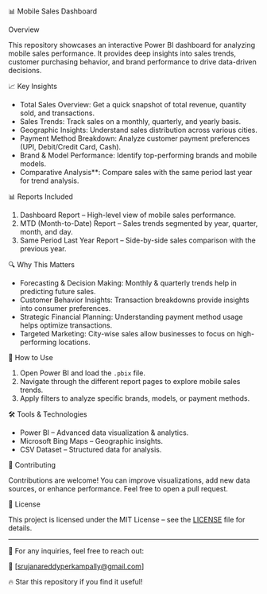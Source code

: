 📊 Mobile Sales Dashboard

Overview

This repository showcases an interactive Power BI dashboard for analyzing mobile sales performance. It provides deep insights into sales trends, customer purchasing behavior, and brand performance to drive data-driven decisions.

 📈 Key Insights

- Total Sales Overview: Get a quick snapshot of total revenue, quantity sold, and transactions.
- Sales Trends: Track sales on a monthly, quarterly, and yearly basis.
- Geographic Insights: Understand sales distribution across various cities.
- Payment Method Breakdown: Analyze customer payment preferences (UPI, Debit/Credit Card, Cash).
- Brand & Model Performance: Identify top-performing brands and mobile models.
- Comparative Analysis**: Compare sales with the same period last year for trend analysis.

 📊 Reports Included

1. Dashboard Report – High-level view of mobile sales performance.
2. MTD (Month-to-Date) Report – Sales trends segmented by year, quarter, month, and day.
3. Same Period Last Year Report – Side-by-side sales comparison with the previous year.

🔍 Why This Matters

- Forecasting & Decision Making: Monthly & quarterly trends help in predicting future sales.
- Customer Behavior Insights: Transaction breakdowns provide insights into consumer preferences.
- Strategic Financial Planning: Understanding payment method usage helps optimize transactions.
- Targeted Marketing: City-wise sales allow businesses to focus on high-performing locations.

 🚀 How to Use

1. Open Power BI and load the `.pbix` file.
2. Navigate through the different report pages to explore mobile sales trends.
3. Apply filters to analyze specific brands, models, or payment methods.

🛠️ Tools & Technologies

- Power BI – Advanced data visualization & analytics.
- Microsoft Bing Maps – Geographic insights.
- CSV Dataset – Structured data for analysis.

 🤝 Contributing

Contributions are welcome! You can improve visualizations, add new data sources, or enhance performance. Feel free to open a pull request.

 📜 License

This project is licensed under the MIT License – see the [LICENSE](LICENSE) file for details.

---

📩 For any inquiries, feel free to reach out:  

📧 [srujanareddyperkampally@gmail.com]

🔥 Star this repository if you find it useful!
